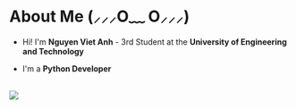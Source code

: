 # About Me (⸝⸝⸝O﹏ O⸝⸝⸝) 
* Hi! I'm **Nguyen Viet Anh** - 3rd Student at the **University of Engineering and Technology**<br>

* I'm a **Python Developer**<br><br>

![](https://i.pinimg.com/originals/90/0e/50/900e502f7534a3756106655170ff6397.gif)
